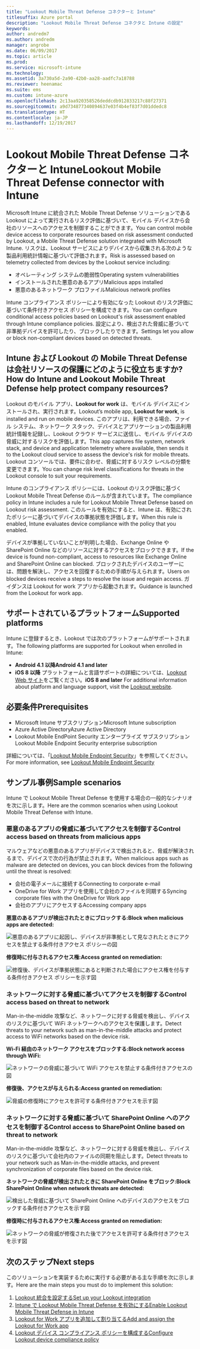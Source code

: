 ```yaml
---
title: "Lookout Mobile Threat Defense コネクターと Intune"
titlesuffix: Azure portal
description: "Lookout Mobile Threat Defense コネクタと Intune の設定"
keywords: 
author: andredm7
ms.author: andredm
manager: angrobe
ms.date: 06/09/2017
ms.topic: article
ms.prod: 
ms.service: microsoft-intune
ms.technology: 
ms.assetid: 3a730a5d-2a90-42b0-aa28-aadfc7a18788
ms.reviewer: heenamac
ms.suite: ems
ms.custom: intune-azure
ms.openlocfilehash: 2c13aa920358526deddcdb912833217c88f27371
ms.sourcegitcommit: a9d734877340894637e03f4b4ef83f7d01ddedc8
ms.translationtype: HT
ms.contentlocale: ja-JP
ms.lasthandoff: 12/19/2017
---
```

# <a name="lookout-mobile-threat-defense-connector-with-intune"></a><span data-ttu-id="3e556-103">Lookout Mobile Threat Defense コネクターと Intune</span><span class="sxs-lookup"><span data-stu-id="3e556-103">Lookout Mobile Threat Defense connector with Intune</span></span>

<span data-ttu-id="3e556-104">Microsoft Intune に統合された Mobile Threat Defense ソリューションである Lookout によって実行されるリスク評価に基づいて、モバイル デバイスから会社のリソースへのアクセスを制御することができます。</span><span class="sxs-lookup"><span data-stu-id="3e556-104">You can control mobile device access to corporate resources based on risk assessment conducted by Lookout, a Mobile Threat Defense solution integrated with Microsoft Intune.</span></span> <span data-ttu-id="3e556-105">リスクは、Lookout サービスによりデバイスから収集される次のような製品利用統計情報に基づいて評価されます。</span><span class="sxs-lookup"><span data-stu-id="3e556-105">Risk is assessed based on telemetry collected from devices by the Lookout service including:</span></span>
- <span data-ttu-id="3e556-106">オペレーティング システムの脆弱性</span><span class="sxs-lookup"><span data-stu-id="3e556-106">Operating system vulnerabilities</span></span>
- <span data-ttu-id="3e556-107">インストールされた悪意のあるアプリ</span><span class="sxs-lookup"><span data-stu-id="3e556-107">Malicious apps installed</span></span>
- <span data-ttu-id="3e556-108">悪意のあるネットワーク プロファイル</span><span class="sxs-lookup"><span data-stu-id="3e556-108">Malicious network profiles</span></span>

<span data-ttu-id="3e556-109">Intune コンプライアンス ポリシーにより有効になった Lookout のリスク評価に基づいて条件付きアクセス ポリシーを構成できます。</span><span class="sxs-lookup"><span data-stu-id="3e556-109">You can configure conditional access policies based on Lookout's risk assessment enabled through Intune compliance policies.</span></span> <span data-ttu-id="3e556-110">設定により、検出された脅威に基づいて非準拠デバイスを許可したり、ブロックしたりできます。</span><span class="sxs-lookup"><span data-stu-id="3e556-110">Settings let you allow or block non-compliant devices based on detected threats.</span></span>

## <a name="how-do-intune-and-lookout-mobile-threat-defense-help-protect-company-resources"></a><span data-ttu-id="3e556-111">Intune および Lookout の Mobile Threat Defense は会社リソースの保護にどのように役立ちますか?</span><span class="sxs-lookup"><span data-stu-id="3e556-111">How do Intune and Lookout Mobile Threat Defense help protect company resources?</span></span>
<span data-ttu-id="3e556-112">Lookout のモバイル アプリ、**Lookout for work** は、モバイル デバイスにインストールされ、実行されます。</span><span class="sxs-lookup"><span data-stu-id="3e556-112">Lookout’s mobile app, **Lookout for work**, is installed and run on mobile devices.</span></span> <span data-ttu-id="3e556-113">このアプリは、利用できる場合、ファイル システム、ネットワーク スタック、デバイスとアプリケーションの製品利用統計情報を記録し、Lookout クラウド サービスに送信し、モバイル デバイスの脅威に対するリスクを評価します。</span><span class="sxs-lookup"><span data-stu-id="3e556-113">This app captures file system, network stack, and device and application telemetry where available, then sends it to the Lookout cloud service to assess the device's risk for mobile threats.</span></span> <span data-ttu-id="3e556-114">Lookout コンソールでは、要件に合わせ、脅威に対するリスク レベルの分類を変更できます。</span><span class="sxs-lookup"><span data-stu-id="3e556-114">You can change risk level classifications for threats in the Lookout console to suit your requirements.</span></span>  

<span data-ttu-id="3e556-115">Intune のコンプライアンス ポリシーには、Lookout のリスク評価に基づく Lookout Mobile Threat Defense のルールが含まれています。</span><span class="sxs-lookup"><span data-stu-id="3e556-115">The compliance policy in Intune includes a rule for Lookout Mobile Threat Defense based on Lookout risk assessment.</span></span> <span data-ttu-id="3e556-116">このルールを有効にすると、Intune は、有効にされたポリシーに基づいてデバイスの準拠状態を評価します。</span><span class="sxs-lookup"><span data-stu-id="3e556-116">When this rule is enabled, Intune evaluates device compliance with the policy that you enabled.</span></span>

<span data-ttu-id="3e556-117">デバイスが準拠していないことが判明した場合、Exchange Online や SharePoint Online などのリソースに対するアクセスをブロックできます。</span><span class="sxs-lookup"><span data-stu-id="3e556-117">If the device is found non-compliant, access to resources like Exchange Online and SharePoint Online can blocked.</span></span> <span data-ttu-id="3e556-118">ブロックされたデバイスのユーザーには、問題を解決し、アクセスを回復するための手順が与えられます。</span><span class="sxs-lookup"><span data-stu-id="3e556-118">Users on blocked devices receive a steps to resolve the issue and regain access.</span></span> <span data-ttu-id="3e556-119">ガイダンスは Lookout for work アプリから起動されます。</span><span class="sxs-lookup"><span data-stu-id="3e556-119">Guidance is launched from the Lookout for work app.</span></span>

## <a name="supported-platforms"></a><span data-ttu-id="3e556-120">サポートされているプラットフォーム</span><span class="sxs-lookup"><span data-stu-id="3e556-120">Supported platforms</span></span>
<span data-ttu-id="3e556-121">Intune に登録するとき、Lookout では次のプラットフォームがサポートされます。</span><span class="sxs-lookup"><span data-stu-id="3e556-121">The following platforms are supported for Lookout when enrolled in Intune:</span></span>
* <span data-ttu-id="3e556-122">**Android 4.1 以降**</span><span class="sxs-lookup"><span data-stu-id="3e556-122">**Android 4.1 and later**</span></span>
* <span data-ttu-id="3e556-123">**iOS 8 以降** プラットフォームと言語サポートの詳細については、[Lookout Web サイト](https://personal.support.lookout.com/hc/articles/114094140253)をご覧ください。</span><span class="sxs-lookup"><span data-stu-id="3e556-123">**iOS 8 and later** For additional information about platform and language support, visit the [Lookout website](https://personal.support.lookout.com/hc/articles/114094140253).</span></span>

## <a name="prerequisites"></a><span data-ttu-id="3e556-124">必要条件</span><span class="sxs-lookup"><span data-stu-id="3e556-124">Prerequisites</span></span>
* <span data-ttu-id="3e556-125">Microsoft Intune サブスクリプション</span><span class="sxs-lookup"><span data-stu-id="3e556-125">Microsoft Intune subscription</span></span>
* <span data-ttu-id="3e556-126">Azure Active Directory</span><span class="sxs-lookup"><span data-stu-id="3e556-126">Azure Active Directory</span></span>
* <span data-ttu-id="3e556-127">Lookout Mobile EndPoint Security エンタープライズ サブスクリプション</span><span class="sxs-lookup"><span data-stu-id="3e556-127">Lookout Mobile Endpoint Security enterprise subscription</span></span>  

<span data-ttu-id="3e556-128">詳細については、「[Lookout Mobile Endpoint Security](https://www.lookout.com/products/mobile-endpoint-security)」を参照してください。</span><span class="sxs-lookup"><span data-stu-id="3e556-128">For more information, see [Lookout Mobile Endpoint Security](https://www.lookout.com/products/mobile-endpoint-security)</span></span>

## <a name="sample-scenarios"></a><span data-ttu-id="3e556-129">サンプル事例</span><span class="sxs-lookup"><span data-stu-id="3e556-129">Sample scenarios</span></span>

<span data-ttu-id="3e556-130">Intune で Lookout Mobile Threat Defense を使用する場合の一般的なシナリオを次に示します。</span><span class="sxs-lookup"><span data-stu-id="3e556-130">Here are the common scenarios when using Lookout Mobile Threat Defense with Intune.</span></span>

### <a name="control-access-based-on-threats-from-malicious-apps"></a><span data-ttu-id="3e556-131">悪意のあるアプリの脅威に基づいてアクセスを制御する</span><span class="sxs-lookup"><span data-stu-id="3e556-131">Control access based on threats from malicious apps</span></span>
<span data-ttu-id="3e556-132">マルウェアなどの悪意のあるアプリがデバイスで検出されると、脅威が解決されるまで、デバイスで次の行為が禁止されます。</span><span class="sxs-lookup"><span data-stu-id="3e556-132">When malicious apps such as malware are detected on devices, you can block devices from the following until the threat is resolved:</span></span>
* <span data-ttu-id="3e556-133">会社の電子メールに接続する</span><span class="sxs-lookup"><span data-stu-id="3e556-133">Connecting to corporate e-mail</span></span>
* <span data-ttu-id="3e556-134">OneDrive for Work アプリを使用して会社のファイルを同期する</span><span class="sxs-lookup"><span data-stu-id="3e556-134">Syncing corporate files with the OneDrive for Work app</span></span>
* <span data-ttu-id="3e556-135">会社のアプリにアクセスする</span><span class="sxs-lookup"><span data-stu-id="3e556-135">Accessing company apps</span></span>

<span data-ttu-id="3e556-136">**悪意のあるアプリが検出されたときにブロックする:**</span><span class="sxs-lookup"><span data-stu-id="3e556-136">**Block when malicious apps are detected:**</span></span>

![悪意のあるアプリに起因し、デバイスが非準拠として見なされたときにアクセスを禁止する条件付きアクセス ポリシーの図](./media/malicious-apps-blocked.png)

<span data-ttu-id="3e556-138">**修復時に付与されるアクセス権:**</span><span class="sxs-lookup"><span data-stu-id="3e556-138">**Access granted on remediation:**</span></span>

![修復後、デバイスが準拠状態にあると判断された場合にアクセス権を付与する条件付きアクセス ポリシーを示す図](./media/malicious-apps-unblocked.png)

### <a name="control-access-based-on-threat-to-network"></a><span data-ttu-id="3e556-140">ネットワークに対する脅威に基づいてアクセスを制御する</span><span class="sxs-lookup"><span data-stu-id="3e556-140">Control access based on threat to network</span></span>
<span data-ttu-id="3e556-141">Man-in-the-middle 攻撃など、ネットワークに対する脅威を検出し、デバイスのリスクに基づいて WiFi ネットワークへのアクセスを保護します。</span><span class="sxs-lookup"><span data-stu-id="3e556-141">Detect threats to your network such as man-in-the-middle attacks and protect access to WiFi networks based on the device risk.</span></span>

<span data-ttu-id="3e556-142">**Wi-Fi 経由のネットワーク アクセスをブロックする:**</span><span class="sxs-lookup"><span data-stu-id="3e556-142">**Block network access through WiFi:**</span></span>

![ネットワークの脅威に基づいて WiFi アクセスを禁止する条件付きアクセスの図](./media/network-wifi-blocked.png)

<span data-ttu-id="3e556-144">**修復後、アクセスが与えられる:**</span><span class="sxs-lookup"><span data-stu-id="3e556-144">**Access granted on remediation:**</span></span>

![脅威の修復時にアクセスを許可する条件付きアクセスを示す図](./media/network-wifi-unblocked.png)
### <a name="control-access-to-sharepoint-online-based-on-threat-to-network"></a><span data-ttu-id="3e556-146">ネットワークに対する脅威に基づいて SharePoint Online へのアクセスを制御する</span><span class="sxs-lookup"><span data-stu-id="3e556-146">Control access to SharePoint Online based on threat to network</span></span>

<span data-ttu-id="3e556-147">Man-in-the-middle 攻撃など、ネットワークに対する脅威を検出し、デバイスのリスクに基づいて会社内のファイルの同期を阻止します。</span><span class="sxs-lookup"><span data-stu-id="3e556-147">Detect threats to your network such as Man-in-the-middle attacks, and prevent synchronization of corporate files based on the device risk.</span></span>

<span data-ttu-id="3e556-148">**ネットワークの脅威が検出されたときに SharePoint Online をブロック:**</span><span class="sxs-lookup"><span data-stu-id="3e556-148">**Block SharePoint Online when network threats are detected:**</span></span>

![検出した脅威に基づいて SharePoint Online へのデバイスのアクセスをブロックする条件付きアクセスを示す図](./media/network-spo-blocked.png)


<span data-ttu-id="3e556-150">**修復時に付与されるアクセス権:**</span><span class="sxs-lookup"><span data-stu-id="3e556-150">**Access granted on remediation:**</span></span>

![ネットワークの脅威が修復された後でアクセスを許可する条件付きアクセスを示す図](./media/network-spo-unblocked.png)

## <a name="next-steps"></a><span data-ttu-id="3e556-152">次のステップ</span><span class="sxs-lookup"><span data-stu-id="3e556-152">Next steps</span></span>
<span data-ttu-id="3e556-153">このソリューションを実装するために実行する必要がある主な手順を次に示します。</span><span class="sxs-lookup"><span data-stu-id="3e556-153">Here are the main steps you must do to implement this solution:</span></span>
1.  [<span data-ttu-id="3e556-154">Lookout 統合を設定する</span><span class="sxs-lookup"><span data-stu-id="3e556-154">Set up your Lookout integration</span></span>](lookout-mtd-connector-integration.md)
2.  [<span data-ttu-id="3e556-155">Intune で Lookout Mobile Threat Defense を有効にする</span><span class="sxs-lookup"><span data-stu-id="3e556-155">Enable Lookout Mobile Threat Defense in Intune</span></span>](mtd-connector-enable.md)
3.  [<span data-ttu-id="3e556-156">Lookout for Work アプリを追加して割り当てる</span><span class="sxs-lookup"><span data-stu-id="3e556-156">Add and assign the Lookout for Work app</span></span>](mtd-apps-ios-app-configuration-policy-add-assign.md)
4.  [<span data-ttu-id="3e556-157">Lookout デバイス コンプライアンス ポリシーを構成する</span><span class="sxs-lookup"><span data-stu-id="3e556-157">Configure Lookout device compliance policy</span></span>](mtd-device-compliance-policy-create.md)
